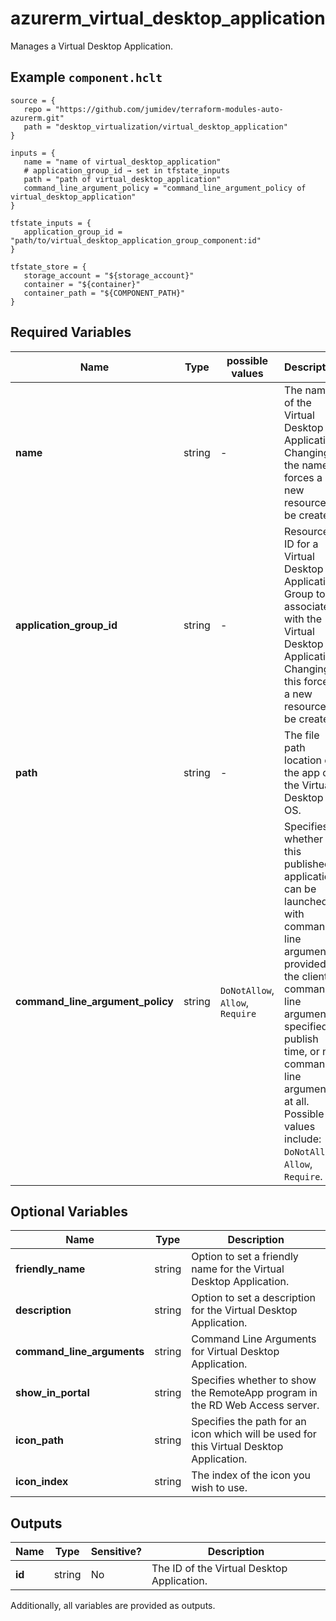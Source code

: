 # azurerm_virtual_desktop_application

Manages a Virtual Desktop Application.

## Example `component.hclt`

```hcl
source = {
   repo = "https://github.com/jumidev/terraform-modules-auto-azurerm.git" 
   path = "desktop_virtualization/virtual_desktop_application" 
}

inputs = {
   name = "name of virtual_desktop_application" 
   # application_group_id → set in tfstate_inputs
   path = "path of virtual_desktop_application" 
   command_line_argument_policy = "command_line_argument_policy of virtual_desktop_application" 
}

tfstate_inputs = {
   application_group_id = "path/to/virtual_desktop_application_group_component:id" 
}

tfstate_store = {
   storage_account = "${storage_account}" 
   container = "${container}" 
   container_path = "${COMPONENT_PATH}" 
}

```

## Required Variables

| Name | Type |  possible values |  Description |
| ---- | --------- |  ----------- | ----------- |
| **name** | string |  -  |  The name of the Virtual Desktop Application. Changing the name forces a new resource to be created. | 
| **application_group_id** | string |  -  |  Resource ID for a Virtual Desktop Application Group to associate with the Virtual Desktop Application. Changing this forces a new resource to be created. | 
| **path** | string |  -  |  The file path location of the app on the Virtual Desktop OS. | 
| **command_line_argument_policy** | string |  `DoNotAllow`, `Allow`, `Require`  |  Specifies whether this published application can be launched with command line arguments provided by the client, command line arguments specified at publish time, or no command line arguments at all. Possible values include: `DoNotAllow`, `Allow`, `Require`. | 

## Optional Variables

| Name | Type |  Description |
| ---- | --------- |  ----------- |
| **friendly_name** | string |  Option to set a friendly name for the Virtual Desktop Application. | 
| **description** | string |  Option to set a description for the Virtual Desktop Application. | 
| **command_line_arguments** | string |  Command Line Arguments for Virtual Desktop Application. | 
| **show_in_portal** | string |  Specifies whether to show the RemoteApp program in the RD Web Access server. | 
| **icon_path** | string |  Specifies the path for an icon which will be used for this Virtual Desktop Application. | 
| **icon_index** | string |  The index of the icon you wish to use. | 



## Outputs

| Name | Type | Sensitive? | Description |
| ---- | ---- | --------- | --------- |
| **id** | string | No  | The ID of the Virtual Desktop Application. | 

Additionally, all variables are provided as outputs.
